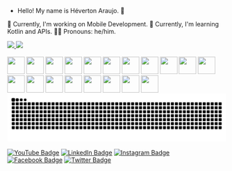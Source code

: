
- Hello! My name is Héverton Araujo. 👋

🔭 Currently, I'm working on Mobile Development.
🌱 Currently, I'm learning Kotlin and APIs.
👨‍💻 Pronouns: he/him.



<div>
  <a href="https://github.com/hevertonaraujomachado">
    <img height="180em" src="https://github-readme-stats.vercel.app/api?username=hevertonaraujomachado&show_icons=true&theme=dracula&include_all_commits=true&count_private=true"/>
  </a>
  <a href="https://github.com/hevertonaraujomachado">
    <img height="180em" src="https://github-readme-stats.vercel.app/api/top-langs/?username=hevertonaraujomachado&layout=compact&langs_count=16&theme=dracula"/>
  </a>
</div>


</div><div style="display: inline-block;"><br>
<img src="https://cdn.jsdelivr.net/gh/devicons/devicon@latest/icons/android/android-original.svg"width="40" height="40" />
<img src="https://cdn.jsdelivr.net/gh/devicons/devicon@latest/icons/androidstudio/androidstudio-original.svg"width="40" height="40" />
 <img src="https://cdn.jsdelivr.net/gh/devicons/devicon@latest/icons/kotlin/kotlin-original.svg"width="40" height="40" />                 
<img loading="lazy" src="https://cdn.jsdelivr.net/gh/devicons/devicon/icons/java/java-original.svg" width="40" height="40"/> 
<img loading="lazy" src="https://cdn.jsdelivr.net/gh/devicons/devicon/icons/linux/linux-original.svg" width="40" height="40"/>
<img loading="lazy" src="https://cdn.jsdelivr.net/gh/devicons/devicon/icons/git/git-original.svg" width="40" height="40"/>
 <img src="https://cdn.jsdelivr.net/gh/devicons/devicon@latest/icons/npm/npm-original-wordmark.svg"width="40" height="40" />
 <img src="https://cdn.jsdelivr.net/gh/devicons/devicon@latest/icons/cplusplus/cplusplus-original.svg"width="40" height="40" />
 <img src="https://cdn.jsdelivr.net/gh/devicons/devicon@latest/icons/typescript/typescript-original.svg"width="40" height="40" />
  <img src="https://cdn.jsdelivr.net/gh/devicons/devicon@latest/icons/jupyter/jupyter-original.svg"width="40" height="40" />
 <img src="https://cdn.jsdelivr.net/gh/devicons/devicon@latest/icons/javascript/javascript-original.svg"width="40" height="40" />
  <img src="https://cdn.jsdelivr.net/gh/devicons/devicon@latest/icons/html5/html5-original.svg"width="40" height="40" />
  <img src="https://cdn.jsdelivr.net/gh/devicons/devicon@latest/icons/css3/css3-original.svg"width="40" height="40" />
   <img src="https://cdn.jsdelivr.net/gh/devicons/devicon@latest/icons/ruby/ruby-original.svg"width="40" height="40" />
  <img src="https://cdn.jsdelivr.net/gh/devicons/devicon@latest/icons/python/python-original.svg"width="40" height="40" />
  <img src="https://cdn.jsdelivr.net/gh/devicons/devicon@latest/icons/json/json-original.svg"width="40" height="40"  />
   <img src="https://cdn.jsdelivr.net/gh/devicons/devicon@latest/icons/firebase/firebase-original.svg"width="40" height="40" />
  <img src="https://cdn.jsdelivr.net/gh/devicons/devicon@latest/icons/mongodb/mongodb-original.svg"width="40" height="40" />
  <img src="https://cdn.jsdelivr.net/gh/devicons/devicon@latest/icons/react/react-original.svg"width="40" height="40" />
                 
</div>

<picture>
  <source media="(prefers-color-scheme: dark)" srcset="https://raw.githubusercontent.com/hevertonaraujomachado/hevertonaraujomachado/output/github-contribution-grid-snake-dark.svg">
  <source media="(prefers-color-scheme: light)" srcset="https://raw.githubusercontent.com/hevertonaraujomachado/hevertonaraujomachado/output/github-contribution-grid-snake.svg">
  <img alt="github contribution grid snake animation" src="https://raw.githubusercontent.com/hevertonaraujomachado/hevertonaraujomachado/output/github-contribution-grid-snake.svg">
</picture>



[![YouTube Badge](https://img.shields.io/badge/-YouTube-ff0000?style=flat-square&labelColor=ff0000&logo=youtube&logoColor=white)](https://www.youtube.com/@devHeverton)
[![LinkedIn Badge](https://img.shields.io/badge/-LinkedIn-blue?style=flat-square&logo=linkedin&logoColor=white&link=https://www.linkedin.com/in/heverton-araujo-machado-b34b7aa2/)](https://www.linkedin.com/in/heverton-araujo-machado-b34b7aa2/)
[![Instagram Badge](https://img.shields.io/badge/-Instagram-purple?style=flat-square&logo=instagram&logoColor=white&link=https://www.instagram.com/hevertonaraujomachado/)](https://www.instagram.com/hevertonaraujomachado/)
[![Facebook Badge](https://img.shields.io/badge/-Facebook-blue?style=flat-square&logo=facebook&logoColor=white&link=https://www.facebook.com/hevertonnmanchado.hevertonmachado)](https://www.facebook.com/hevertonnmanchado.hevertonmachado)
[![Twitter Badge](https://img.shields.io/badge/-Twitter-blue?style=flat-square&logo=twitter&logoColor=white&link=https://twitter.com/rheverton)](https://twitter.com/rheverton)












